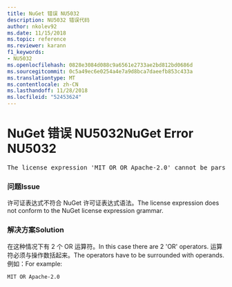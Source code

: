 ```yaml
---
title: NuGet 错误 NU5032
description: NU5032 错误代码
author: nkolev92
ms.date: 11/15/2018
ms.topic: reference
ms.reviewer: karann
f1_keywords:
- NU5032
ms.openlocfilehash: 0828e3084d088c9a6561e2733ae2bd812bd0686d
ms.sourcegitcommit: 0c5a49ec6e0254a4e7a9d8bca7daeefb853c433a
ms.translationtype: MT
ms.contentlocale: zh-CN
ms.lasthandoff: 11/28/2018
ms.locfileid: "52453624"
---
```

# <a name="nuget-error-nu5032"></a><span data-ttu-id="a7c6c-103">NuGet 错误 NU5032</span><span class="sxs-lookup"><span data-stu-id="a7c6c-103">NuGet Error NU5032</span></span>
<pre>The license expression 'MIT OR OR Apache-2.0' cannot be parsed succesfully. The license expression is invalid.</pre>

### <a name="issue"></a><span data-ttu-id="a7c6c-104">问题</span><span class="sxs-lookup"><span data-stu-id="a7c6c-104">Issue</span></span>

<span data-ttu-id="a7c6c-105">许可证表达式不符合 NuGet 许可证表达式语法。</span><span class="sxs-lookup"><span data-stu-id="a7c6c-105">The license expression does not conform to the NuGet license expression grammar.</span></span>

### <a name="solution"></a><span data-ttu-id="a7c6c-106">解决方案</span><span class="sxs-lookup"><span data-stu-id="a7c6c-106">Solution</span></span>

<span data-ttu-id="a7c6c-107">在这种情况下有 2 个 OR 运算符。</span><span class="sxs-lookup"><span data-stu-id="a7c6c-107">In this case there are 2 'OR' operators.</span></span> <span data-ttu-id="a7c6c-108">运算符必须与操作数括起来。</span><span class="sxs-lookup"><span data-stu-id="a7c6c-108">The operators have to be surrounded with operands.</span></span> <span data-ttu-id="a7c6c-109">例如：</span><span class="sxs-lookup"><span data-stu-id="a7c6c-109">For example:</span></span>
```
MIT OR Apache-2.0
```